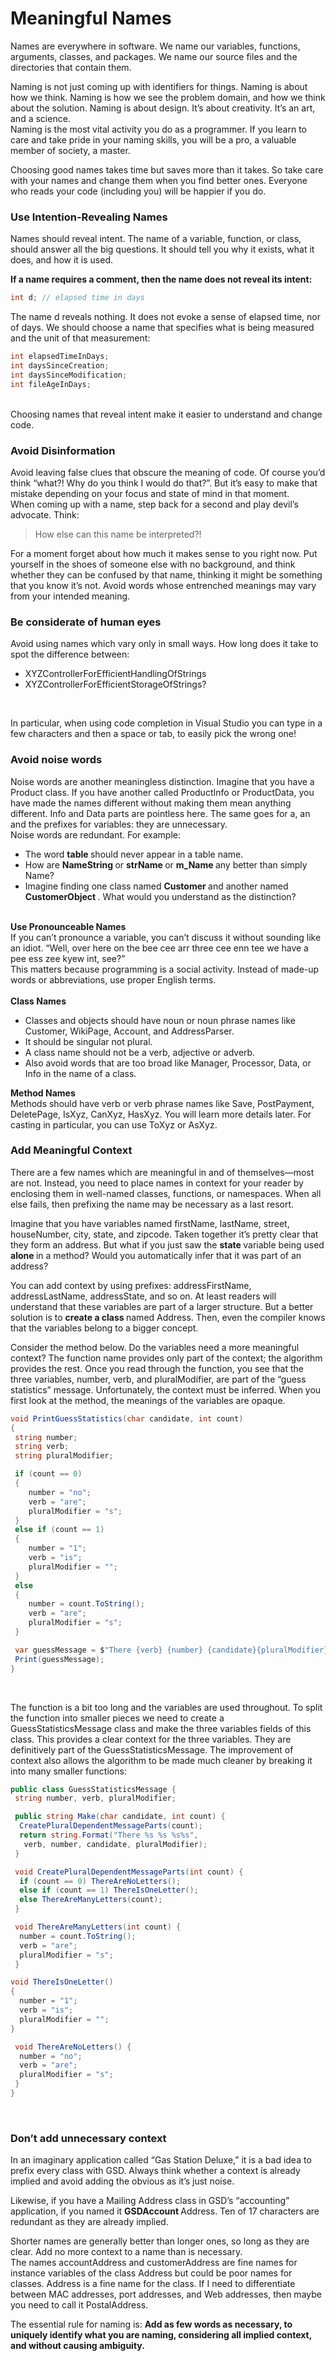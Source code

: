 
# <strong> Meaningful Names </strong> <br/>

Names are everywhere in software. We name our variables, functions, arguments, classes, and packages. We name our source files and the directories that contain them.

Naming is not just coming up with identifiers for things. Naming is about how we think. Naming is how we see the problem domain, and how we think about the solution. Naming is about design. It’s about creativity. It’s an art, and a science.<br/>
Naming is the most vital activity you do as a programmer. If you learn to care and take pride in your naming skills, you will be a pro, a valuable member of society, a master.

Choosing good names takes time but saves more than it takes. So take care with your names and change them when you find better ones. Everyone who reads your code (including you) will be happier if you do.

### Use Intention-Revealing Names
Names should reveal intent. The name of a variable, function, or class, should answer all the big questions. It should tell you why it exists, what it does, and how it is used. <br>

**If a name requires a comment, then the name does not reveal its intent:**

```c#
int d; // elapsed time in days
```

The name d reveals nothing. It does not evoke a sense of elapsed time, nor of days. We should choose a name that specifies what is being measured and the unit of that measurement: <br/>
```c#
int elapsedTimeInDays; 
int daysSinceCreation; 
int daysSinceModification; 
int fileAgeInDays;
```
<br/> Choosing names that reveal intent make it easier to understand and change code.<br/> 

### Avoid Disinformation

Avoid leaving false clues that obscure the meaning of code. Of course you’d think “what?! Why do you think I would do that?”. But it’s easy to make that mistake depending on your focus and state of mind in that moment. <br/>
When coming up with a name, step back for a second and play devil’s advocate. Think:

> How else can this name be interpreted?!

For a moment forget about how much it makes sense to you right now. Put yourself in the shoes of someone else with no background, and think whether they can be confused by that name, thinking it might be something that you know it’s not. Avoid words whose entrenched meanings may vary from your intended meaning.

### Be considerate of human eyes

Avoid using names which vary only in small ways. How long does it take to spot the difference between:<br/>
<ul>
   <li> XYZControllerForEfficientHandlingOfStrings </li>
   <li> XYZControllerForEfficientStorageOfStrings? </li>
</ul> <br/>

In particular, when using code completion in Visual Studio you can type in a few characters and then a space or tab, to easily pick the wrong one! <br /> 

### Avoid noise words 

Noise words are another meaningless distinction. Imagine that you have a Product class. If you have another called ProductInfo or ProductData, you have made the names different without making them mean anything different. Info and Data parts are pointless here. The same goes for a, an and the prefixes for variables: they are unnecessary. <br/>
Noise words are redundant. For example: </br>
<ul>
   <li> The word <strong> table </strong>  should never appear in a table name. </li>
   <li> How are <strong> NameString </strong> or <strong> strName </strong> or <strong> m_Name </strong> any better than simply Name? </li>
   <li> Imagine finding one class named <strong> Customer </strong> and another named <strong> CustomerObject </strong>. What would you understand as the distinction? </li> 
</ul> <br/>
<strong> Use Pronounceable Names </strong> <br/>
If you can’t pronounce a variable, you can’t discuss it without sounding like an idiot. “Well, over here on the bee cee arr three cee enn tee we have a pee ess zee kyew int, see?” <br/>
This matters because programming is a social activity. Instead of made-up words or abbreviations, use proper English terms. <br/><br/> 
<strong> Class Names </strong> <br/>
<ul>
   <li> Classes and objects should have noun or noun phrase names like Customer, WikiPage, Account, and AddressParser. </li>
   <li> It should be singular not plural. </li>
   <li> A class name should not be a verb, adjective or adverb. </li>
   <li> Also avoid words that are too broad like Manager, Processor, Data, or Info in the name of a class. </li>
</ul>
<strong> Method Names </strong> <br/>
Methods should have verb or verb phrase names like Save, PostPayment, DeletePage, IsXyz, CanXyz, HasXyz. You will learn more details later. For casting in particular, you can use ToXyz or AsXyz. <br/> 

### Add Meaningful Context
There are a few names which are meaningful in and of themselves—most are not. Instead, you need to place names in context for your reader by enclosing them in well-named classes, functions, or namespaces. When all else fails, then prefixing the name may be necessary as a last resort.<br/>

Imagine that you have variables named firstName, lastName, street, houseNumber, city, state, and zipcode. Taken together it’s pretty clear that they form an address. But what if you just saw the <strong> state </strong> variable being used <strong> alone </strong> in a method? Would you automatically infer that it was part of an address? <br/> 

You can add context by using prefixes: addressFirstName, addressLastName, addressState, and so on. At least readers will understand that these variables are part of a larger structure. But a better solution is to <strong> create a class </strong> named Address. Then, even the compiler knows that the variables belong to a bigger concept.


Consider the method below. Do the variables need a more meaningful context? The function name provides only part of the context; the algorithm provides the rest. Once you read through the function, you see that the three variables, number, verb, and pluralModifier, are part of the “guess statistics” message. Unfortunately, the context must be inferred. When you first look at the method, the meanings of the variables are opaque.


```c#
void PrintGuessStatistics(char candidate, int count)
{
 string number;
 string verb;
 string pluralModifier;

 if (count == 0) 
 {
    number = "no";
    verb = "are";
    pluralModifier = "s";
 } 
 else if (count == 1) 
 {
    number = "1";
    verb = "is";
    pluralModifier = "";
 } 
 else 
 {
    number = count.ToString();
    verb = "are";
    pluralModifier = "s";
 }

 var guessMessage = $"There {verb} {number} {candidate}{pluralModifier}";
 Print(guessMessage);
}
```
<br/>

The function is a bit too long and the variables are used throughout. To split the function into smaller pieces we need to create a GuessStatisticsMessage class and make the three variables fields of this class. This provides a clear context for the three variables. They are definitively part of the GuessStatisticsMessage. The improvement of context also allows the algorithm to be made much cleaner by breaking it into many smaller functions: <br/>

```c#
public class GuessStatisticsMessage {
 string number, verb, pluralModifier;

 public string Make(char candidate, int count) {
  CreatePluralDependentMessageParts(count);
  return string.Format("There %s %s %s%s",
   verb, number, candidate, pluralModifier);
 }

 void CreatePluralDependentMessageParts(int count) {
  if (count == 0) ThereAreNoLetters();
  else if (count == 1) ThereIsOneLetter();
  else ThereAreManyLetters(count);
 }

 void ThereAreManyLetters(int count) {
  number = count.ToString();
  verb = "are";
  pluralModifier = "s";
 }

void ThereIsOneLetter()
{
  number = "1";
  verb = "is";
  pluralModifier = "";
}

 void ThereAreNoLetters() {
  number = "no";
  verb = "are";
  pluralModifier = "s";
 }
}
```
<br/>

### Don’t add unnecessary context

In an imaginary application called “Gas Station Deluxe,” it is a bad idea to prefix every class with GSD. Always think whether a context is already implied and avoid adding the obvious as it’s just noise. <br/>

Likewise, if you have a Mailing Address class in GSD’s “accounting” application, if you named it <strong> GSDAccount </strong> Address. Ten of 17 characters are redundant as they are already implied. <br/>

Shorter names are generally better than longer ones, so long as they are clear. Add no more context to a name than is necessary.<br/>
The names accountAddress and customerAddress are fine names for instance variables of the class Address but could be poor names for classes. Address is a fine name for the class. If I need to differentiate between MAC addresses, port addresses, and Web addresses, then maybe you need to call it PostalAddress. <br/>

The essential rule for naming is: <strong> Add as few words as necessary, to uniquely identify what you are naming, considering all implied context, and without causing ambiguity. </strong>
